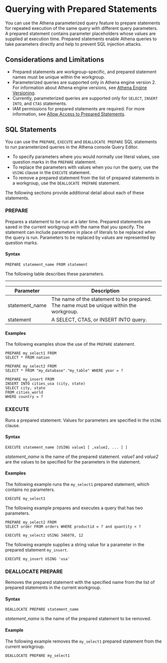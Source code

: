 # Querying with Prepared Statements<a name="querying-with-prepared-statements"></a>

You can use the Athena parameterized query feature to prepare statements for repeated execution of the same query with different query parameters\. A prepared statement contains parameter placeholders whose values are supplied at execution time\. Prepared statements enable Athena queries to take parameters directly and help to prevent SQL injection attacks\.

## Considerations and Limitations<a name="querying-with-prepared-statements-considerations-and-limitations"></a>
+ Prepared statements are workgroup\-specific, and prepared statement names must be unique within the workgroup\.
+ Parameterized queries are supported only in Athena engine version 2\. For information about Athena engine versions, see [Athena Engine Versioning](engine-versions.md)\.
+ Currently, parameterized queries are supported only for `SELECT`, `INSERT INTO`, and `CTAS` statements\.
+ IAM permissions for prepared statements are required\. For more information, see [Allow Access to Prepared Statements](security-iam-athena-prepared-statements.md)\.

## SQL Statements<a name="querying-with-prepared-statements-sql-statements"></a>

You can use the `PREPARE`, `EXECUTE` and `DEALLOCATE PREPARE` SQL statements to run parameterized queries in the Athena console Query Editor\.
+ To specify parameters where you would normally use literal values, use question marks in the `PREPARE` statement\.
+ To replace the parameters with values when you run the query, use the `USING` clause in the `EXECUTE` statement\.
+ To remove a prepared statement from the list of prepared statements in a workgroup, use the `DEALLOCATE PREPARE` statement\.

The following sections provide additional detail about each of these statements\.

### PREPARE<a name="querying-with-prepared-statements-prepare"></a>

Prepares a statement to be run at a later time\. Prepared statements are saved in the current workgroup with the name that you specify\. The statement can include parameters in place of literals to be replaced when the query is run\. Parameters to be replaced by values are represented by question marks\.

#### Syntax<a name="querying-with-prepared-statements-prepare-syntax"></a>

```
PREPARE statement_name FROM statement
```

The following table describes these parameters\.


****  

| Parameter | Description | 
| --- | --- | 
| statement\_name | The name of the statement to be prepared\. The name must be unique within the workgroup\. | 
| statement | A SELECT, CTAS, or INSERT INTO query\. | 

#### Examples<a name="querying-with-prepared-statements-prepare-examples"></a>

The following examples show the use of the `PREPARE` statement\.

```
PREPARE my_select1 FROM
SELECT * FROM nation
```

```
PREPARE my_select2 FROM
SELECT * FROM "my_database"."my_table" WHERE year = ?
```

```
PREPARE my_insert FROM
INSERT INTO cities_usa (city, state)
SELECT city, state
FROM cities_world
WHERE country = ?
```

### EXECUTE<a name="querying-with-prepared-statements-execute"></a>

Runs a prepared statement\. Values for parameters are specified in the `USING` clause\.

#### Syntax<a name="querying-with-prepared-statements-execute-syntax"></a>

```
EXECUTE statement_name [USING value1 [ ,value2, ... ] ]
```

*statement\_name* is the name of the prepared statement\. *value1* and *value2* are the values to be specified for the parameters in the statement\.

#### Examples<a name="querying-with-prepared-statements-execute-examples"></a>

The following example runs the `my_select1` prepared statement, which contains no parameters\.

```
EXECUTE my_select1
```

The following example prepares and executes a query that has two parameters\.

```
PREPARE my_select2 FROM
SELECT order FROM orders WHERE productid = ? and quantity < ?
```

```
EXECUTE my_select2 USING 346078, 12
```

The following example supplies a string value for a parameter in the prepared statement `my_insert`\.

```
EXECUTE my_insert USING 'usa'
```

### DEALLOCATE PREPARE<a name="querying-with-prepared-statements-deallocate-prepare"></a>

Removes the prepared statement with the specified name from the list of prepared statements in the current workgroup\.

#### Syntax<a name="querying-with-prepared-statements-deallocate-prepare-syntax"></a>

```
DEALLOCATE PREPARE statement_name
```

*statement\_name* is the name of the prepared statement to be removed\.

#### Example<a name="querying-with-prepared-statements-deallocate-prepare-examples"></a>

The following example removes the `my_select1` prepared statement from the current workgroup\.

```
DEALLOCATE PREPARE my_select1
```